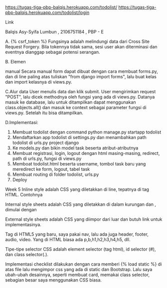 https://tugas-tiga-pbp-balqis.herokuapp.com/todolist/
https://tugas-tiga-pbp-balqis.herokuapp.com/todolist/login

Link

Balqis Asy-Syifa Lumbun , 2106751184 , PBP - E

A. {% csrf_token %} 
Fungsinya adalah melindungi data dari Cross Site Request Forgery.  Bila tokennya tidak sama, sesi user akan diterminasi dan eventnya dianggap sebagai potensi serangan.

B. Elemen <form> manual
Secara manual form dapat dibuat dengan cara membuat forms.py, dan di line paling atas tuliskan "from django import forms", lalu buat kelas dan import kelasnya di views.py.

C.Alur data
User menulis data dan klik submit. User mengirimkan request "POST", lalu dicek methodnya oleh fungsi yang ada di views.py. Datanya masuk ke database, lalu untuk ditampilkan dapat menggunakan class.objects.all() dan masuk ke context sebagai parameter fungsi di views.py. Setelah itu bisa ditampilkan.

D.Implementasi:
1. Membuat todolist dengan command python manage.py startapp todolist
2. Mendaftarkan app todolist di settings.py dan menambahkan path todolist di urls.py project django
3. Ke models.py dan bikin model task beserta atribut-atributnya
4. Membuat registrasi, login, logout dengan html masing-masing, redirect, path di urls.py, fungsi di views.py
5. Memboat todolist.html beserta username, tombol task baru yang meredirect ke form, logout, tabel task
6. Membuat routing di folder todolist, urls.py
7. Deploy

Week 5
Inline style adalah CSS yang diletakkan di line, tepatnya di tag HTML.
Contohnya <p style ="color:blue">

Internal style sheets adalah CSS yang diletakkan di dalam kurungan <head> dan </head>, dimulai dengan <style>, dan diakhiri dengan </style>

External style sheets adalah CSS yang diimpor dari luar dan butuh link untuk implementasinya.

Tag di HTML5 yang baru, saya pakai nav, lalu ada juga header, footer, audio, video. Yang di HTML biasa ada p,b,h1,h2,h3,h4,h5, dll.

Tipe-tipe selector CSS adalah element selector (tag html), id selector (#), dan class selector(.).

Implementasi checklist dilakukan dengan cara memberi {% load static %} di atas file lalu mengimpor css yang ada di static dan Bootstrap. Lalu saya ubah-ubah desainnya, seperti membuat card, memakai class selector, sebagian besar saya menggunakan CSS biasa.
